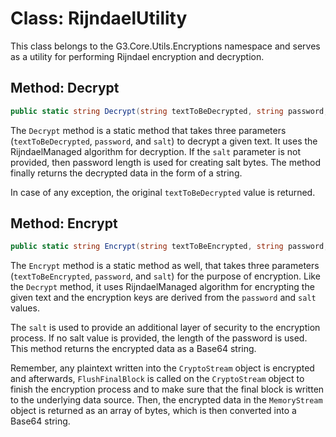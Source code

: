 # Class: RijndaelUtility

This class belongs to the G3.Core.Utils.Encryptions namespace and serves as a utility for performing Rijndael encryption and decryption.

## Method: Decrypt

```csharp
public static string Decrypt(string textToBeDecrypted, string password, string salt = null)
```

The `Decrypt` method is a static method that takes three parameters (`textToBeDecrypted`, `password`, and `salt`) to decrypt a given text. It uses the RijndaelManaged algorithm for decryption. If the `salt` parameter is not provided, then password length is used for creating salt bytes. The method finally returns the decrypted data in the form of a string. 

In case of any exception, the original `textToBeDecrypted` value is returned.

## Method: Encrypt

```csharp
public static string Encrypt(string textToBeEncrypted, string password, string salt = null)
```

The `Encrypt` method is a static method as well, that takes three parameters (`textToBeEncrypted`, `password`, and `salt`) for the purpose of encryption. Like the `Decrypt` method, it uses RijndaelManaged algorithm for encrypting the given text and the encryption keys are derived from the `password` and `salt` values.

The `salt` is used to provide an additional layer of security to the encryption process. If no salt value is provided, the length of the password is used. This method returns the encrypted data as a Base64 string.

Remember, any plaintext written into the `CryptoStream` object is encrypted and afterwards, `FlushFinalBlock` is called on the `CryptoStream` object to finish the encryption process and to make sure that the final block is written to the underlying data source. Then, the encrypted data in the `MemoryStream` object is returned as an array of bytes, which is then converted into a Base64 string.